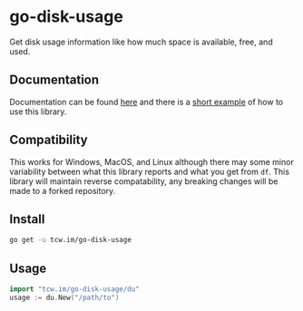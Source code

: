 go-disk-usage
=============

Get disk usage information like how much space is available, free, and used.  

## Documentation
Documentation can be found [here](https://godoc.org/github.com/ricochet2200/go-disk-usage/du) and there is a [short example](https://github.com/ricochet2200/go-disk-usage/blob/master/duexample.go) of how to use this library.

## Compatibility
This works for Windows, MacOS, and Linux although there may some minor variability between what this library reports and what you get from `df`.  This library will maintain reverse compatability, any breaking changes will be made to a forked repository.

## Install

```bash
go get -u tcw.im/go-disk-usage
```

## Usage

```go
import "tcw.im/go-disk-usage/du"
usage := du.New("/path/to")
```